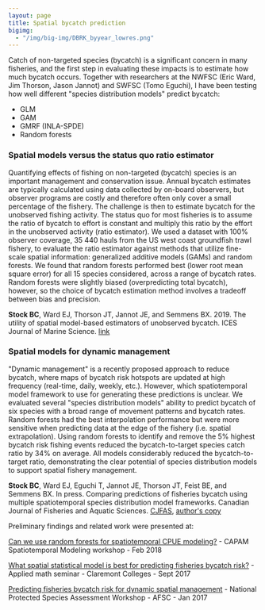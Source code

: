 ```yaml
---
layout: page
title: Spatial bycatch prediction
bigimg:
  - "/img/big-img/DBRK_byyear_lowres.png"
---
```


Catch of non-targeted species (bycatch) is a significant concern in many fisheries, and the first step in evaluating these impacts is to estimate how much bycatch occurs. Together with researchers at the NWFSC (Eric Ward, Jim Thorson, Jason Jannot) and SWFSC (Tomo Eguchi), I have been testing how well different "species distribution models" predict bycatch:
  - GLM
  - GAM 
  - GMRF (INLA-SPDE)
  - Random forests

### Spatial models versus the status quo ratio estimator

Quantifying effects of fishing on non-targeted (bycatch) species is an important management and conservation issue. Annual bycatch estimates are typically calculated using data collected by on-board observers, but observer programs are costly and therefore often only cover a small percentage of the fishery. The challenge is then to estimate bycatch for the unobserved fishing activity. The status quo for most fisheries is to assume the ratio of bycatch to effort is constant and multiply this ratio by the effort in the unobserved activity (ratio estimator). We used a dataset with 100% observer coverage, 35 440 hauls from the US west coast groundfish trawl fishery, to evaluate the ratio estimator against methods that utilize fine-scale spatial information: generalized additive models (GAMs) and random forests. We found that random forests performed best (lower root mean square error) for all 15 species considered, across a range of bycatch rates. Random forests were slightly biased (overpredicting total bycatch), however, so the choice of bycatch estimation method involves a tradeoff between bias and precision.

**Stock BC**, Ward EJ, Thorson JT, Jannot JE, and Semmens BX. 2019. The utility of spatial model-based estimators of unobserved bycatch. ICES Journal of Marine Science. [link](https://academic.oup.com/icesjms/advance-article/doi/10.1093/icesjms/fsy153/5144592?guestAccessKey=881112b1-1e93-4059-841f-d23dcaf89857)

### Spatial models for dynamic management

"Dynamic management" is a recently proposed approach to reduce bycatch, where maps of bycatch risk hotspots are updated at high frequency (real-time, daily, weekly, etc.). However, which spatiotemporal model framework to use for generating these predictions is unclear. We evaluated several "species distribution models" ability to predict bycatch of six species with a broad range of movement patterns and bycatch rates. Random forests had the best interpolation performance but were more sensitive when predicting data at the edge of the fishery (i.e. spatial extrapolation). Using random forests to identify and remove the 5% highest bycatch risk fishing events reduced the bycatch-to-target species catch ratio by 34% on average. All models considerably reduced the bycatch-to-target ratio, demonstrating the clear potential of species distribution models to support spatial fishery management.

**Stock BC**, Ward EJ, Eguchi T, Jannot JE, Thorson JT, Feist BE, and Semmens BX. In press. Comparing predictions of fisheries bycatch using multiple spatiotemporal species distribution model frameworks. Canadian Journal of Fisheries and Aquatic Sciences. [CJFAS](https://www.nrcresearchpress.com/doi/abs/10.1139/cjfas-2018-0281), [author's copy](/pdf/Stock-2019-comparing-SDMs-spatial-bycatch.pdf)

Preliminary findings and related work were presented at:

[Can we use random forests for spatiotemporal CPUE modeling?](/pdf/Stock_randomforests_030118_final_small.pdf) - CAPAM Spatiotemporal Modeling workshop - Feb 2018

[What spatial statistical model is best for predicting fisheries bycatch risk?](/pdf/Stock_bycatch_091117.pdf) - Applied math seminar - Claremont Colleges - Sept 2017

[Predicting fisheries bycatch risk for dynamic spatial management](/pdf/PSAW_011917_SpatialBycatch_Stock.pdf) - National Protected Species Assessment Workshop - AFSC - Jan 2017

